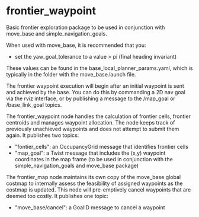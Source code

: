 # frontier_waypoint
Basic frontier exploration package to be used in conjunction with move_base and simple_navigation_goals.

When used with move_base, it is recommended that you:
  - set the yaw_goal_tolerance to a value > pi (final heading invariant)

These values can be found in the base_local_planner_params.yaml, which is typically in the folder with the move_base.launch file.

The frontier waypoint execution will begin after an initial waypoint is sent and achieved by the base. You can do this by commanding a 2D nav goal via the rviz interface, or by publishing a message to the /map_goal or /base_link_goal topics.

The frontier_waypoint node handles the calculation of frontier cells, frontier centroids and manages waypoint allocation. The node keeps track of previously unachieved waypoints and does not attempt to submit them again. It publishes two topics:
  - "fontier_cells": an OccupancyGrid message that identifies frontier cells
  - "map_goal": a Twist message that includes the (x,y) waypoint coordinates in the map frame (to be used in conjunction with the simple_navigation_goals and move_base package)

The frontier_map node maintains its own copy of the move_base global costmap to internally assess the feasibility of assigned waypoints as the costmap is updated. This node will pre-emptively cancel waypoints that are deemed too costly. It publishes one topic:
  - "move_base/cancel": a GoalID message to cancel a waypoint
